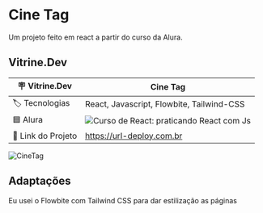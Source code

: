 # Cine Tag

Um projeto feito em react a partir do curso da Alura.

## Vitrine.Dev

| :placard: Vitrine.Dev | Cine Tag |
| --- | --- |
| :label: Tecnologias | React, Javascript, Flowbite, Tailwind-CSS |
| 🟦 Alura | ![Curso de React: praticando React com Js](https://cursos.alura.com.br/course/react-praticando-react-js) |
| 🔗 Link do Projeto | https://url-deploy.com.br |

![CineTag](https://github.com/J-Vinicius/cinetag/assets/80431647/77159825-73ad-4e6d-b433-fda46130e60f#vitrinedev)

## Adaptações

Eu usei o Flowbite com Tailwind CSS para dar estilização as páginas
